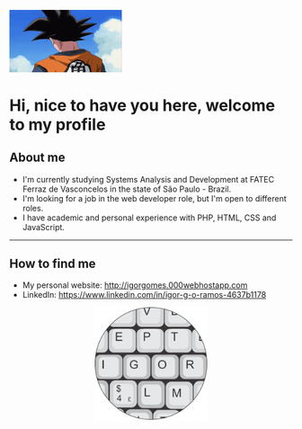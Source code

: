 
<img src="images/GokuHey.gif" alt="Hey, it's me Goku (gif)" width="200px"></img>
# Hi, nice to have you here, welcome to my profile

<!--
**ig-oramos/ig-oramos** is a ✨ _special_ ✨ repository because its `README.md` (this file) appears on your GitHub profile.

Here are some ideas to get you started:

- 🔭 I’m currently working on ...
- 🌱 I’m currently learning ...
- 👯 I’m looking to collaborate on ...
- 🤔 I’m looking for help with ...
- 💬 Ask me about ...
- 📫 How to reach me: ...
- 😄 Pronouns: ...
- ⚡ Fun fact: ...
-->
## About me
- I'm currently studying Systems Analysis and Development at FATEC Ferraz de Vasconcelos in the state of São Paulo - Brazil.
- I'm looking for a job in the web developer role, but I'm open to different roles.
- I have academic and personal experience with PHP, HTML, CSS and JavaScript.

---

## How to find me
- My personal website: http://igorgomes.000webhostapp.com
- LinkedIn: https://www.linkedin.com/in/igor-g-o-ramos-4637b1178
<div align="center">
  <a href="https://www.linkedin.com/in/igor-g-o-ramos-4637b1178">
    <img src="images/icon-ini.png" alt="My logo" width="200">
  </a>
</div>
